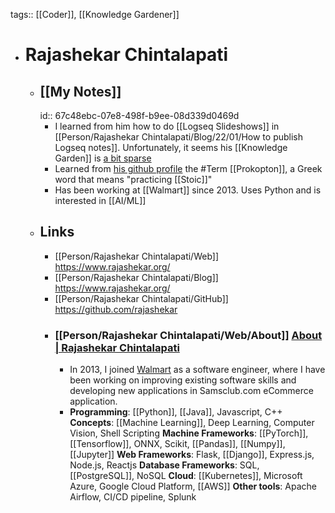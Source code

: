 tags:: [[Coder]], [[Knowledge Gardener]]

- # Rajashekar Chintalapati
	- ## [[My Notes]]
	  id:: 67c48ebc-07e8-498f-b9ee-08d339d0469d
		- I learned from him how to do [[Logseq Slideshows]] in [[Person/Rajashekar Chintalapati/Blog/22/01/How to publish Logseq notes]]. Unfortunately, it seems his [[Knowledge Garden]] is [a bit sparse](https://logseq.rajashekar.org/#/all-pages)
		- Learned from [his github profile](https://github.com/rajashekar) the #Term [[Prokopton]], a Greek word that means "practicing [[Stoic]]"
		- Has been working at [[Walmart]] since 2013. Uses Python and is interested in [[AI/ML]]
	- ## Links
		- [[Person/Rajashekar Chintalapati/Web]] https://www.rajashekar.org/
		- [[Person/Rajashekar Chintalapati/Blog]] https://www.rajashekar.org/
		- [[Person/Rajashekar Chintalapati/GitHub]] https://github.com/rajashekar
		- ### [[Person/Rajashekar Chintalapati/Web/About]] [About | Rajashekar Chintalapati](https://www.rajashekar.org/about)
			- In 2013, I joined [Walmart](https://www.walmart.com/) as a software engineer, where I have been working on improving existing software skills and developing new applications in Samsclub.com eCommerce application.
			- **Programming**: [[Python]], [[Java]], Javascript, C++
			  **Concepts**: [[Machine Learning]], Deep Learning, Computer Vision, Shell Scripting
			  **Machine Frameworks**: [[PyTorch]], [[Tensorflow]], ONNX, Scikit, [[Pandas]], [[Numpy]], [[Jupyter]] 
			  **Web Frameworks**: Flask, [[Django]], Express.js, Node.js, Reactjs
			  **Database Frameworks**: SQL, [[PostgreSQL]], NoSQL
			  **Cloud**: [[Kubernetes]], Microsoft Azure, Google Cloud Platform, [[AWS]] 
			  **Other tools**: Apache Airflow, CI/CD pipeline, Splunk